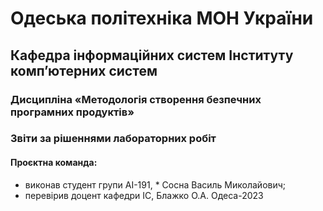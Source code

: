 # Одеська політехніка МОН України
## Кафедра інформаційних систем Інституту комп’ютерних систем
### Дисципліна «Методологія створення безпечних програмних продуктів»
### Звіти за рішеннями лабораторних робіт
#### Проєктна команда:
- виконав студент групи АІ-191, * Сосна Василь Миколайович;
- перевірив доцент кафедри ІС, Блажко О.А.
Одеса-2023
